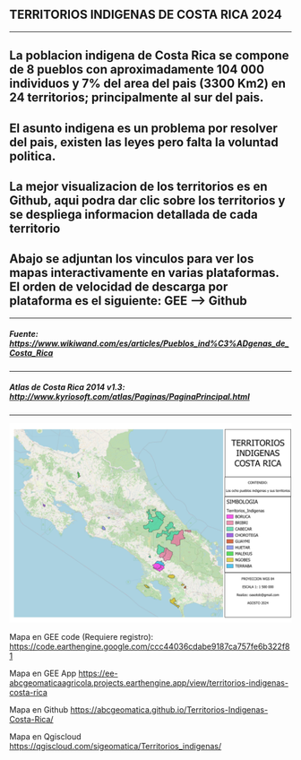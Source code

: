 ## TERRITORIOS INDIGENAS DE COSTA RICA 2024
---
La poblacion indigena de Costa Rica se compone de 8 pueblos con aproximadamente 104 000 individuos y 7% del area del pais (3300 Km2) en 24 territorios; principalmente al sur del pais.
---
El asunto indigena es un problema por resolver del pais, existen las leyes pero falta la voluntad politica.
---
La mejor visualizacion de los territorios es en Github, aqui podra dar clic sobre los territorios y se despliega informacion detallada de cada territorio
---
 Abajo se adjuntan los vinculos para ver los mapas interactivamente en varias plataformas.
 El orden de velocidad de descarga por plataforma es el siguiente:  GEE --> Github 
--- 

---
##### Fuente: https://www.wikiwand.com/es/articles/Pueblos_ind%C3%ADgenas_de_Costa_Rica
---
##### Atlas de Costa Rica 2014 v1.3: http://www.kyriosoft.com/atlas/Paginas/PaginaPrincipal.html
---

![Mapa](https://github.com/abcgeomatica/Territorios-Indigenas-Costa-Rica/blob/master/Territorios%20Indigenas.jpg)

Mapa en GEE code (Requiere registro):
https://code.earthengine.google.com/ccc44036cdabe9187ca757fe6b322f81

Mapa en GEE App
https://ee-abcgeomaticaagricola.projects.earthengine.app/view/territorios-indigenas-costa-rica

Mapa en Github
https://abcgeomatica.github.io/Territorios-Indigenas-Costa-Rica/

Mapa en Qgiscloud
https://qgiscloud.com/sigeomatica/Territorios_indigenas/

